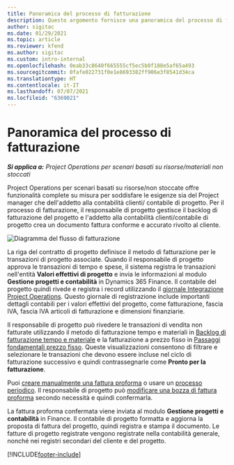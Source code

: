 ```yaml
---
title: Panoramica del processo di fatturazione
description: Questo argomento fornisce una panoramica del processo di fatturazione in Project Operations per scenari di risorse/materiali non stoccati.
author: sigitac
ms.date: 01/29/2021
ms.topic: article
ms.reviewer: kfend
ms.author: sigitac
ms.custom: intro-internal
ms.openlocfilehash: 0eab33c8640f665555cf5ec5b0f188e5af65a493
ms.sourcegitcommit: 0fafe022731f0e1e8693382ff906e3f8541d34ca
ms.translationtype: HT
ms.contentlocale: it-IT
ms.lasthandoff: 07/07/2021
ms.locfileid: "6369021"
---
```

# <a name="invoicing-process-overview"></a>Panoramica del processo di fatturazione

_**Si applica a:** Project Operations per scenari basati su risorse/materiali non stoccati_

Project Operations per scenari basati su risorse/non stoccate offre funzionalità complete su misura per soddisfare le esigenze sia del Project manager che dell'addetto alla contabilità clienti/ contabile di progetto. Per il processo di fatturazione, il responsabile di progetto gestisce il backlog di fatturazione del progetto e l'addetto alla contabilità clienti/contabile di progetto crea un documento fattura conforme e accurato rivolto al cliente.

![Diagramma del flusso di fatturazione](./media/invoicing-flow.png)

La riga del contratto di progetto definisce il metodo di fatturazione per le transazioni di progetto associate. Quando il responsabile di progetto approva le transazioni di tempo e spese, il sistema registra le transazioni nell'entità **Valori effettivi di progetto** e invia le informazioni al modulo **Gestione progetti e contabilità** in Dynamics 365 Finance. Il contabile del progetto quindi rivede e registra i record utilizzando il [giornale Integrazione Project Operations](../project-accounting/project-operations-integration-journal.md). Questo giornale di registrazione include importanti dettagli contabili per i valori effettivi del progetto, come fatturazione, fascia IVA, fascia IVA articoli di fatturazione e dimensioni finanziarie.

Il responsabile di progetto può rivedere le transazioni di vendita non fatturate utilizzando il metodo di fatturazione tempo e materiali in [Backlog di fatturazione tempo e materiale](../proforma-invoicing/manage-billing-backlog.md#time-and-material-billing-backlog) e la fatturazione a prezzo fisso in [Passaggi fondamentali prezzo fisso](../proforma-invoicing/manage-billing-backlog.md#fixed-price-milestones). Queste visualizzazioni consentono di filtrare e selezionare le transazioni che devono essere incluse nel ciclo di fatturazione successivo e quindi contrassegnarle come **Pronto per la fatturazione**.

Puoi [creare manualmente una fattura proforma](../proforma-invoicing/create-manual-proforma-invoice.md) o usare un [processo periodico](../proforma-invoicing/configure-automated-invoice-creation.md). Il responsabile di progetto può [modificare una bozza di fattura proforma](../proforma-invoicing/manage-proforma-invoice.md) secondo necessità e quindi confermarla.

La fattura proforma confermata viene inviata al modulo **Gestione progetti e contabilità** in Finance. Il contabile di progetto formatta e aggiorna la proposta di fattura del progetto, quindi registra e stampa il documento. Le fatture di progetto registrate vengono registrate nella contabilità generale, nonché nei registri secondari del cliente e del progetto.


[!INCLUDE[footer-include](../includes/footer-banner.md)]